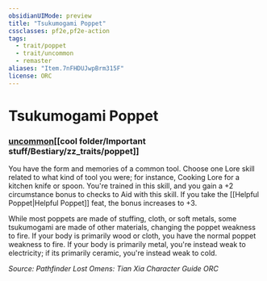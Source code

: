 ```yaml
---
obsidianUIMode: preview
title: "Tsukumogami Poppet"
cssclasses: pf2e,pf2e-action
tags:
  - trait/poppet
  - trait/uncommon
  - remaster
aliases: "Item.7nFHDUJwpBrm315F"
license: ORC
---
```

# Tsukumogami Poppet

### [uncommon](cool%20folder/Important%20stuff/Bestiary/zz_traits/uncommon.md "Uncommon Rarity Trait")[[cool folder/Important stuff/Bestiary/zz_traits/poppet]]






You have the form and memories of a common tool. Choose one Lore skill related to what kind of tool you were; for instance, Cooking Lore for a kitchen knife or spoon. You're trained in this skill, and you gain a +2 circumstance bonus to checks to Aid with this skill. If you take the [[Helpful Poppet|Helpful Poppet]] feat, the bonus increases to +3.

While most poppets are made of stuffing, cloth, or soft metals, some tsukumogami are made of other materials, changing the poppet weakness to fire. If your body is primarily wood or cloth, you have the normal poppet weakness to fire. If your body is primarily metal, you're instead weak to electricity; if its primarily ceramic, you're instead weak to cold.

*Source: Pathfinder Lost Omens: Tian Xia Character Guide*
*ORC*